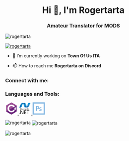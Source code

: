 <h1 align="center">Hi 👋, I'm Rogertarta</h1>
<h3 align="center">Amateur Translator for MODS</h3>

<p align="left"> <img src="https://komarev.com/ghpvc/?username=rogertarta&label=Profile%20views&color=0e75b6&style=flat" alt="rogertarta" /> </p>

<p align="left"> <a href="https://github.com/ryo-ma/github-profile-trophy"><img src="https://github-profile-trophy.vercel.app/?username=rogertarta" alt="rogertarta" /></a> </p>

- 🔭 I’m currently working on **Town Of Us ITA**

- 📫 How to reach me **Rogertarta on Discord**

<h3 align="left">Connect with me:</h3>
<p align="left">
</p>

<h3 align="left">Languages and Tools:</h3>
<p align="left"> <a href="https://www.w3schools.com/cs/" target="_blank" rel="noreferrer"> <img src="https://raw.githubusercontent.com/devicons/devicon/master/icons/csharp/csharp-original.svg" alt="csharp" width="40" height="40"/> </a> <a href="https://dotnet.microsoft.com/" target="_blank" rel="noreferrer"> <img src="https://raw.githubusercontent.com/devicons/devicon/master/icons/dot-net/dot-net-original-wordmark.svg" alt="dotnet" width="40" height="40"/> </a> <a href="https://www.photoshop.com/en" target="_blank" rel="noreferrer"> <img src="https://raw.githubusercontent.com/devicons/devicon/master/icons/photoshop/photoshop-line.svg" alt="photoshop" width="40" height="40"/> </a> </p>

<p><img align="left" src="https://github-readme-stats.vercel.app/api/top-langs?username=rogertarta&show_icons=true&locale=en&layout=compact" alt="rogertarta" /></p>

<p>&nbsp;<img align="center" src="https://github-readme-stats.vercel.app/api?username=rogertarta&show_icons=true&locale=en" alt="rogertarta" /></p>

<p><img align="center" src="https://github-readme-streak-stats.herokuapp.com/?user=rogertarta&" alt="rogertarta" /></p>
